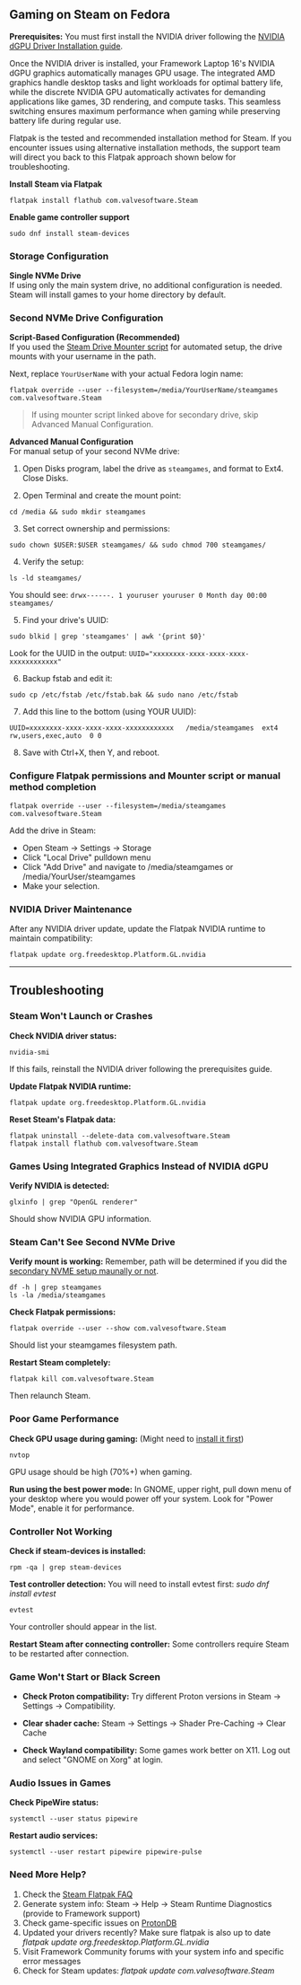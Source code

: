 ## Gaming on Steam on Fedora

**Prerequisites:** You must first install the NVIDIA driver following the [NVIDIA dGPU Driver Installation guide](https://github.com/FrameworkComputer/linux-docs/blob/main/framework16/AI-300/nvidia-driver-install-Fedora.md#nvidia-dgpu-driver-installation-for-fedora).

Once the NVIDIA driver is installed, your Framework Laptop 16's NVIDIA dGPU graphics automatically manages GPU usage. The integrated AMD graphics handle desktop tasks and light workloads for optimal battery life, while the discrete NVIDIA GPU automatically activates for demanding applications like games, 3D rendering, and compute tasks. This seamless switching ensures maximum performance when gaming while preserving battery life during regular use.

Flatpak is the tested and recommended installation method for Steam. If you encounter issues using alternative installation methods, the support team will direct you back to this Flatpak approach shown below for troubleshooting.


**Install Steam via Flatpak**
```
flatpak install flathub com.valvesoftware.Steam
```

**Enable game controller support**
```
sudo dnf install steam-devices
```

### Storage Configuration

**Single NVMe Drive**  
If using only the main system drive, no additional configuration is needed. Steam will install games to your home directory by default.

### Second NVMe Drive Configuration

**Script-Based Configuration (Recommended)**  
If you used the [Steam Drive Mounter script](https://github.com/FrameworkComputer/steam-drive-mounter/blob/main/README.md#steam-drive-mounter) for automated setup, the drive mounts with your username in the path. 

Next, replace `YourUserName` with your actual Fedora login name:

```
flatpak override --user --filesystem=/media/YourUserName/steamgames com.valvesoftware.Steam
```
>If using mounter script linked above for secondary drive, skip Advanced Manual Configuration.


**Advanced Manual Configuration**  
For manual setup of your second NVMe drive:

1. Open Disks program, label the drive as `steamgames`, and format to Ext4. Close Disks.

2. Open Terminal and create the mount point:
```
cd /media && sudo mkdir steamgames
```

3. Set correct ownership and permissions:
```
sudo chown $USER:$USER steamgames/ && sudo chmod 700 steamgames/
```

4. Verify the setup:
```
ls -ld steamgames/
```
You should see: `drwx------. 1 youruser youruser 0 Month day 00:00 steamgames/`

5. Find your drive's UUID:
```
sudo blkid | grep 'steamgames' | awk '{print $0}'
```
Look for the UUID in the output: `UUID="xxxxxxxx-xxxx-xxxx-xxxx-xxxxxxxxxxxx"`

6. Backup fstab and edit it:
```
sudo cp /etc/fstab /etc/fstab.bak && sudo nano /etc/fstab
```

7. Add this line to the bottom (using YOUR UUID):
```
UUID=xxxxxxxx-xxxx-xxxx-xxxx-xxxxxxxxxxxx   /media/steamgames  ext4  rw,users,exec,auto  0 0
```

8. Save with Ctrl+X, then Y, and reboot.

### Configure Flatpak permissions and Mounter script or manual method completion
```
flatpak override --user --filesystem=/media/steamgames com.valvesoftware.Steam
```

Add the drive in Steam:
  - Open Steam → Settings → Storage
  - Click "Local Drive" pulldown menu
  - Click "Add Drive" and navigate to /media/steamgames or /media/YourUser/steamgames
  - Make your selection.

### NVIDIA Driver Maintenance

After any NVIDIA driver update, update the Flatpak NVIDIA runtime to maintain compatibility:

```
flatpak update org.freedesktop.Platform.GL.nvidia
```

-----------

## Troubleshooting

### Steam Won't Launch or Crashes
**Check NVIDIA driver status:**
```
nvidia-smi
```
If this fails, reinstall the NVIDIA driver following the prerequisites guide.

**Update Flatpak NVIDIA runtime:**
```
flatpak update org.freedesktop.Platform.GL.nvidia
```

**Reset Steam's Flatpak data:**
```
flatpak uninstall --delete-data com.valvesoftware.Steam
flatpak install flathub com.valvesoftware.Steam
```

### Games Using Integrated Graphics Instead of NVIDIA dGPU
**Verify NVIDIA is detected:**
```
glxinfo | grep "OpenGL renderer"
```
Should show NVIDIA GPU information.

### Steam Can't See Second NVMe Drive
**Verify mount is working:** 
Remember, path will be determined if you did the [secondary NVME setup maunally or not](#second-nvme-drive-configuration).
```
df -h | grep steamgames
ls -la /media/steamgames
```

**Check Flatpak permissions:**
```
flatpak override --user --show com.valvesoftware.Steam
```
Should list your steamgames filesystem path.

**Restart Steam completely:**
```
flatpak kill com.valvesoftware.Steam
```
Then relaunch Steam.

### Poor Game Performance
**Check GPU usage during gaming:**
(Might need to [install it first](https://github.com/FrameworkComputer/linux-docs/blob/main/framework16/AI-300/graphics-usage-detection.md#discrete-graphics-usage-detection))
```
nvtop
```
GPU usage should be high (70%+) when gaming.

**Run using the best power mode:**
In GNOME, upper right, pull down menu of your desktop where you would power off your system. Look for "Power Mode", enable it for performance.

### Controller Not Working
**Check if steam-devices is installed:**
```
rpm -qa | grep steam-devices
```

**Test controller detection:**
You will need to install evtest first: _sudo dnf install evtest_

```
evtest
```
Your controller should appear in the list.

**Restart Steam after connecting controller:**
Some controllers require Steam to be restarted after connection.

### Game Won't Start or Black Screen
- **Check Proton compatibility:**
Try different Proton versions in Steam → Settings → Compatibility.

- **Clear shader cache:**
Steam → Settings → Shader Pre-Caching → Clear Cache

- **Check Wayland compatibility:**
Some games work better on X11. Log out and select "GNOME on Xorg" at login.

### Audio Issues in Games
**Check PipeWire status:**
```
systemctl --user status pipewire
```

**Restart audio services:**
```
systemctl --user restart pipewire pipewire-pulse
```

### Need More Help?
1. Check the [Steam Flatpak FAQ](https://github.com/flathub/com.valvesoftware.Steam/wiki/)
2. Generate system info: Steam → Help → Steam Runtime Diagnostics (provide to Framework support)
3. Check game-specific issues on [ProtonDB](https://www.protondb.com/)
4. Updated your drivers recently? Make sure flatpak is also up to date _flatpak update org.freedesktop.Platform.GL.nvidia_
5. Visit Framework Community forums with your system info and specific error messages
6. Check for Steam updates: _flatpak update com.valvesoftware.Steam_
